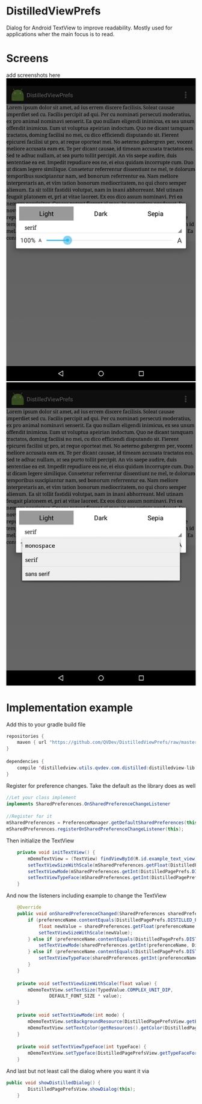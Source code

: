 # DistilledViewPrefs
Dialog for Android TextView to improve readability. Mostly used for applications wher the main focus is to read.

# Screens
add screenshots here
![Alt text](/screens/dialog_open_default.png "The dialog")
![Alt text](/screens/dialog_open_with_text.png "Choose Font")

# Implementation example
Add this to your gradle build file
```java
repositories {
    maven { url "https://github.com/QVDev/DistilledViewPrefs/raw/master/releases/" }
}

dependencies {
    compile 'distilledview.utils.qvdev.com.distilled:distilledview-lib:1.0'
}
```

Register for preference changes. Take the default as the library does as well
```java
//Let your class implement
implements SharedPreferences.OnSharedPreferenceChangeListener

//Register for it
mSharedPreferences = PreferenceManager.getDefaultSharedPreferences(this);
mSharedPreferences.registerOnSharedPreferenceChangeListener(this);
```

Then initialize the TextView
```java
    private void initTextView() {
        mDemoTextView = (TextView) findViewById(R.id.example_text_view);
        setTextViewSizeWithScale(mSharedPreferences.getFloat(DistilledPagePrefs.DISTILLED_PREF_USER_SET_FONT_SCALE, DistilledPagePrefs.DEFAULT_FONT_SCALE));
        setTextViewMode(mSharedPreferences.getInt(DistilledPagePrefs.DISTILLED_PREF_USER_SET_FONT_MODE, DistilledPagePrefs.DEFAULT_FONT_MODE));
        setTextViewTypeFace(mSharedPreferences.getInt(DistilledPagePrefs.DISTILLED_PREF_USER_SET_FONT_TYPEFACE, DistilledPagePrefs.DEFAULT_TYPE_FACE));
    }
```

And now the listeners including example to change the TextView
```java
    @Override
    public void onSharedPreferenceChanged(SharedPreferences sharedPreferences, String preferenceName) {
        if (preferenceName.contentEquals(DistilledPagePrefs.DISTILLED_PREF_USER_SET_FONT_SCALE)) {
            float newValue = sharedPreferences.getFloat(preferenceName, 1);
            setTextViewSizeWithScale(newValue);
        } else if (preferenceName.contentEquals(DistilledPagePrefs.DISTILLED_PREF_USER_SET_FONT_MODE)) {
            setTextViewMode(sharedPreferences.getInt(preferenceName, DistilledPagePrefs.DEFAULT_FONT_MODE));
        } else if (preferenceName.contentEquals(DistilledPagePrefs.DISTILLED_PREF_USER_SET_FONT_TYPEFACE)) {
            setTextViewTypeFace(sharedPreferences.getInt(preferenceName, DistilledPagePrefs.DEFAULT_TYPE_FACE));
        }
    }

    private void setTextViewSizeWithScale(float value) {
        mDemoTextView.setTextSize(TypedValue.COMPLEX_UNIT_DIP,
                DEFAULT_FONT_SIZE * value);
    }

    private void setTextViewMode(int mode) {
        mDemoTextView.setBackgroundResource(DistilledPagePrefsView.getBackgroundColorFromMode(mode));
        mDemoTextView.setTextColor(getResources().getColor(DistilledPagePrefsView.getTexColorFromMode(mode)));
    }

    private void setTextViewTypeFace(int typeFace) {
        mDemoTextView.setTypeface(DistilledPagePrefsView.getTypeFaceForPosition(typeFace));
    }
```
And last but not least call the dialog where you want it via
```java
public void showDistilledDialog() {
        DistilledPagePrefsView.showDialog(this);
    }
```
